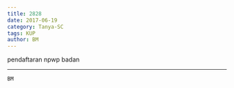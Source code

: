 ```yaml
---
title: 2828
date: 2017-06-19
category: Tanya-SC
tags: KUP
author: BM
---
```


pendaftaran npwp badan

---



`BM`
